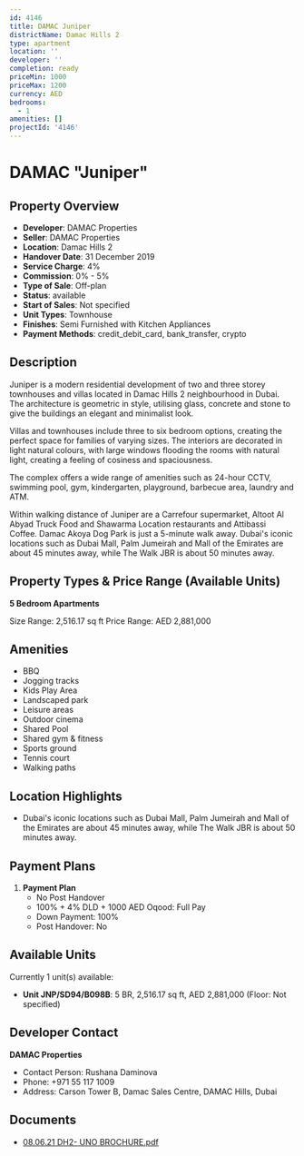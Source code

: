 ```yaml
---
id: 4146
title: DAMAC Juniper
districtName: Damac Hills 2
type: apartment
location: ''
developer: ''
completion: ready
priceMin: 1000
priceMax: 1200
currency: AED
bedrooms:
  - 1
amenities: []
projectId: '4146'
---
```


# DAMAC "Juniper"

## Property Overview
- **Developer**: DAMAC Properties
- **Seller**: DAMAC Properties
- **Location**: Damac Hills 2
- **Handover Date**: 31 December 2019
- **Service Charge**: 4%
- **Commission**: 0% - 5%
- **Type of Sale**: Off-plan
- **Status**: available
- **Start of Sales**: Not specified
- **Unit Types**: Townhouse
- **Finishes**: Semi Furnished with Kitchen Appliances
- **Payment Methods**: credit_debit_card, bank_transfer, crypto

## Description
Juniper is a modern residential development of two and three storey townhouses and villas located in Damac Hills 2 neighbourhood in Dubai. The architecture is geometric in style, utilising glass, concrete and stone to give the buildings an elegant and minimalist look.

Villas and townhouses include three to six bedroom options, creating the perfect space for families of varying sizes. The interiors are decorated in light natural colours, with large windows flooding the rooms with natural light, creating a feeling of cosiness and spaciousness.

The complex offers a wide range of amenities such as 24-hour CCTV, swimming pool, gym, kindergarten, playground, barbecue area, laundry and ATM.

Within walking distance of Juniper are a Carrefour supermarket, Altoot Al Abyad Truck Food and Shawarma Location restaurants and Attibassi Coffee. Damac Akoya Dog Park is just a 5-minute walk away. Dubai's iconic locations such as Dubai Mall, Palm Jumeirah and Mall of the Emirates are about 45 minutes away, while The Walk JBR is about 50 minutes away.

## Property Types & Price Range (Available Units)
**5 Bedroom Apartments**

Size Range: 2,516.17 sq ft
Price Range: AED 2,881,000

## Amenities
- BBQ
- Jogging tracks
- Kids Play Area
- Landscaped park
- Leisure areas
- Outdoor cinema
- Shared Pool
- Shared gym & fitness
- Sports ground
- Tennis court
- Walking paths

## Location Highlights
- Dubai's iconic locations such as Dubai Mall, Palm Jumeirah and Mall of the Emirates are about 45 minutes away, while The Walk JBR is about 50 minutes away.

## Payment Plans
1. **Payment Plan**
   - No Post Handover
   - 100% + 4% DLD + 1000 AED Oqood: Full Pay
   - Down Payment: 100%
   - Post Handover: No

## Available Units
Currently 1 unit(s) available:
- **Unit JNP/SD94/B098B**: 5 BR, 2,516.17 sq ft, AED 2,881,000 (Floor: Not specified)

## Developer Contact
**DAMAC Properties**
- Contact Person: Rushana Daminova
- Phone: +971 55 117 1009
- Address: Carson Tower B, Damac Sales Centre, DAMAC Hills, Dubai

## Documents
- [08.06.21 DH2- UNO BROCHURE.pdf](https://cdn.geniemap.net/2025/01/15/glAec6J1zXiUnlANEk1jzxCbmJL6ucPgelTBuKBi.pdf)
